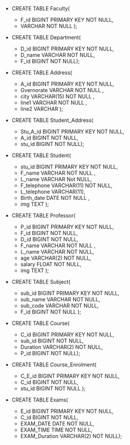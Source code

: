 * CREATE TABLE Faculty(
   * F_id BIGINT PRIMARY KEY NOT NULL,
   * VARCHAR NOT NULL  );

* CREATE TABLE Department(
   * D_id BIGINT PRIMARY KEY NOT NULL,
   * D_name VARCHAR NOT NULL,
   * F_id BIGINT  NOT NULL);
   
* CREATE TABLE Address(
   * A_id BIGINT PRIMARY KEY NOT NULL,
   * Gvernorate VARCHAR NOT NULL ,
   * city VARCHAR(15) NOT NULL ,
   * line1 VARCHAR NOT NULL ,
   * line2 VARCHAR  );
   
* CREATE TABLE Student_Address(
   * Stu_A_id BIGINT PRIMARY KEY  NOT NULL,
   * A_id BIGINT NOT NULL,
   * stu_id BIGINT NOT NULL);
   
* CREATE TABLE Student(
   * stu_id BIGINT PRIMARY KEY NOT NULL,
   * F_name VARCHAR NOT NULL ,
   * L_name VARCHAR Not NULL,
   * F_telephone VARCHAR(11) NOT NULL, 
   * L_telephone VARCHAR(11),
   * Birth_date DATE NOT NULL ,
   * img TEXT );
   
* CREATE TABLE Professor(
   * P_id BIGINT PRIMARY KEY NOT NULL,
   * F_id BIGINT NOT NULL,
   * D_id BIGINT NOT NULL,
   * F_name VARCHAR NOT NULL ,
   * L_name VARCHAR NOT NULL,
   * age VARCHAR(2) NOT NULL,
   * salary FLOAT NOT NULL,
   * img TEXT );
   
* CREATE TABLE Subject(
   * sub_id BIGINT PRIMARY KEY NOT NULL,
   * sub_name VARCHAR NOT NULL,
   * sub_code VARCHAR NOT NULL,
   * F_id BIGINT NOT NULL );
   
* CREATE TABLE Course(
   * C_id BIGINT PRIMARY KEY NOT NULL,
   * sub_id BIGINT NOT NULL,
   * Duration VARCHAR(2) NOT NULL,
   * P_id BIGINT NOT NULL);
   
* CREATE TABLE Course_Enrolment(
   * C_E_id BIGINT PRIMARY KEY NOT NULL,
   * C_id BIGINT NOT NULL,
   * stu_id BIGINT NOT NULL );
   
* CREATE TABLE Exams(
   * E_id BIGINT PRIMARY KEY NOT NULL,
   * C_id BIGINT NOT NULL,
   * EXAM_DATE DATE NOT NULL,
   * EXAM_TIME TIME NOT NULL,
   * EXAM_Duration VARCHAR(2) NOT NULL);
